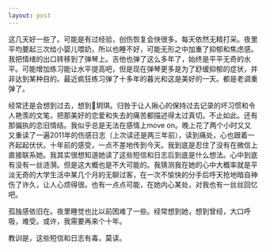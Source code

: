 ```yaml
---
layout: post
---
```


这几天好一些了。可能是有过经验，创伤恢复会快很多。每天依然无精打采。夜里平均要起三次给小婴儿喂奶，所以也睡不好，可能无形之中加重了抑郁和焦虑感。我把情绪的出口转移到了弹琴上。吉他也弹了这么多年了，始终是平平无奇的水平。可能增加练习能让水平提高吧，但是现在弹琴更多是为了舒缓抑郁的症状，并非达到某种目的。最近疯狂练习弹了十多年的暮光和这是美好的一天。都是老调重弹了。

经常还是会想到过去，想到玥琪。归咎于让人揪心的保持过去记录的坏习惯和令人艳羡的文笔，把那美好的恋爱和失去的痛苦都描述得太过真切。不止如此。还有那偏执的恋旧情结。我似乎总是无法在感情上move on。晚上花了两个小时又又又重读了一遍2011年的伤感日志（上次读还是两三年前），读到痛处，心也跟着一齐起起伏伏。十年前的感受，一点不差地传到今天。我到底是忍住了没有在微信上直接联系她。我其实很想知道她读了这些短信和日志后到底是什么想法。心中到底有没有一丝涟漪。但是这大概也是不大可能的。我猜测我在她的心中大概率就是平淡无奇的大学生活中某几个月的无聊过客，在一次不愉快的分手后呼天抢地暗自神伤了许久，让人心烦得很。也有一点点可能，在她内心某处，对我也有一丝丝回忆吧。

孤独感依旧在。夜里睡觉也比以前困难了一些。经常想到她，想到曾经，大口呼吸，难受。或许，我需要再来个十年。

教训是，这些短信和日志有毒，莫读。